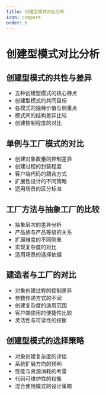 ```yaml
---
title: 创建型模式对比分析
icon: compare
order: 6
---
```


# 创建型模式对比分析

## 创建型模式的共性与差异

- 五种创建型模式的核心特点
- 创建型模式的共同目标
- 各模式的独特价值与侧重点
- 模式间的结构差异比较
- 创建控制程度的对比

## 单例与工厂模式的对比

- 创建对象数量的控制差异
- 创建过程的封装程度
- 客户端代码的耦合方式
- 扩展性设计的不同策略
- 适用场景的区分标准

## 工厂方法与抽象工厂的比较

- 抽象层次的差异分析
- 产品族与产品等级的关系
- 扩展维度的不同侧重
- 实现复杂度的对比
- 适用场景的选择依据

## 建造者与工厂的对比

- 对象创建过程的控制差异
- 参数传递方式的不同
- 创建复杂度的适用范围
- 客户端使用的便捷性比较
- 灵活性与可读性的权衡

## 创建型模式的选择策略

- 对象创建复杂度的评估
- 系统扩展方向的预判
- 性能与资源消耗的考量
- 代码可维护性的权衡
- 混合使用模式的设计策略
